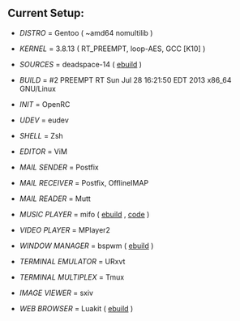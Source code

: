 Current Setup:
--------------


+ *DISTRO* = Gentoo ( ~amd64 nomultilib )

+ *KERNEL* = 3.8.13 ( RT_PREEMPT, loop-AES, GCC [K10] )

+ *SOURCES* = deadspace-14 ( [ebuild](https://github.com/milomouse/ebuilds/tree/master/sys-kernel/deadspace-sources) )

+ *BUILD* = #2 PREEMPT RT Sun Jul 28 16:21:50 EDT 2013 x86_64 GNU/Linux

+ *INIT* = OpenRC

+ *UDEV* = eudev

+ *SHELL* = Zsh

+ *EDITOR* = ViM

+ *MAIL SENDER* = Postfix

+ *MAIL RECEIVER* = Postfix, OfflineIMAP

+ *MAIL READER* = Mutt

+ *MUSIC PLAYER* = mifo ( [ebuild](https://github.com/milomouse/ebuilds/tree/master/media-sound/mifo) , [code](https://github.com/milomouse/mifo) )

+ *VIDEO PLAYER* = MPlayer2

+ *WINDOW MANAGER* = bspwm ( [ebuild](https://github.com/milomouse/ebuilds/tree/master/x11-wm/bspwm) )

+ *TERMINAL EMULATOR* = URxvt

+ *TERMINAL MULTIPLEX* = Tmux

+ *IMAGE VIEWER* = sxiv

+ *WEB BROWSER* = Luakit ( [ebuild](https://github.com/milomouse/ebuilds/tree/master/www-client/luakit) )
